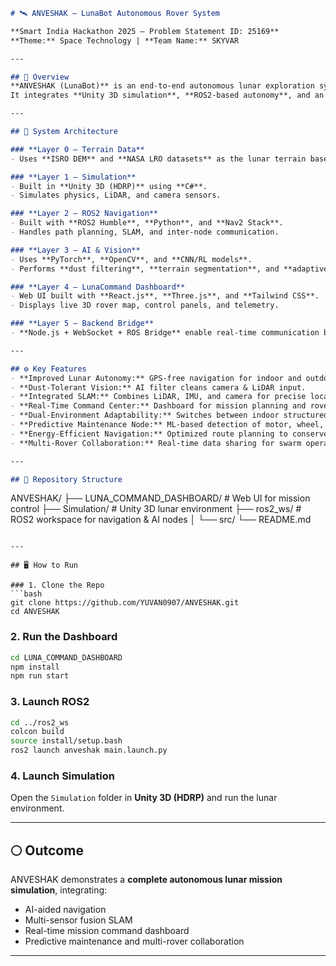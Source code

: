 ```markdown
# 🛰️ ANVESHAK – LunaBot Autonomous Rover System

**Smart India Hackathon 2025 – Problem Statement ID: 25169**  
**Theme:** Space Technology | **Team Name:** SKYVAR  

---

## 🚀 Overview  
**ANVESHAK (LunaBot)** is an end-to-end autonomous lunar exploration system that simulates and controls a rover capable of navigating both **indoor habitats** and **rugged lunar terrain** — without GPS.  
It integrates **Unity 3D simulation**, **ROS2-based autonomy**, and an interactive **LunaCommand Dashboard** for real-time rover control and monitoring.

---

## 🧠 System Architecture  

### **Layer 0 – Terrain Data**
- Uses **ISRO DEM** and **NASA LRO datasets** as the lunar terrain base.

### **Layer 1 – Simulation**
- Built in **Unity 3D (HDRP)** using **C#**.
- Simulates physics, LiDAR, and camera sensors.

### **Layer 2 – ROS2 Navigation**
- Built with **ROS2 Humble**, **Python**, and **Nav2 Stack**.
- Handles path planning, SLAM, and inter-node communication.

### **Layer 3 – AI & Vision**
- Uses **PyTorch**, **OpenCV**, and **CNN/RL models**.
- Performs **dust filtering**, **terrain segmentation**, and **adaptive AI planning**.

### **Layer 4 – LunaCommand Dashboard**
- Web UI built with **React.js**, **Three.js**, and **Tailwind CSS**.
- Displays live 3D rover map, control panels, and telemetry.

### **Layer 5 – Backend Bridge**
- **Node.js + WebSocket + ROS Bridge** enable real-time communication between the rover, simulation, and dashboard.

---

## ⚙️ Key Features  
- **Improved Lunar Autonomy:** GPS-free navigation for indoor and outdoor terrains.  
- **Dust-Tolerant Vision:** AI filter cleans camera & LiDAR input.  
- **Integrated SLAM:** Combines LiDAR, IMU, and camera for precise localization.  
- **Real-Time Command Center:** Dashboard for mission planning and rover control.  
- **Dual-Environment Adaptability:** Switches between indoor structured mapping and outdoor rugged terrain.  
- **Predictive Maintenance Node:** ML-based detection of motor, wheel, and power anomalies.  
- **Energy-Efficient Navigation:** Optimized route planning to conserve power.  
- **Multi-Rover Collaboration:** Real-time data sharing for swarm operation.

---

## 🧩 Repository Structure  
```

ANVESHAK/
├── LUNA_COMMAND_DASHBOARD/   # Web UI for mission control
├── Simulation/                # Unity 3D lunar environment
├── ros2_ws/                   # ROS2 workspace for navigation & AI nodes
│   └── src/
└── README.md

````

---

## 🖥️ How to Run  

### 1. Clone the Repo
```bash
git clone https://github.com/YUVAN0907/ANVESHAK.git
cd ANVESHAK
````

### 2. Run the Dashboard

```bash
cd LUNA_COMMAND_DASHBOARD
npm install
npm run start
```

### 3. Launch ROS2

```bash
cd ../ros2_ws
colcon build
source install/setup.bash
ros2 launch anveshak main.launch.py
```

### 4. Launch Simulation

Open the `Simulation` folder in **Unity 3D (HDRP)** and run the lunar environment.

---

## 🌕 Outcome

ANVESHAK demonstrates a **complete autonomous lunar mission simulation**, integrating:

* AI-aided navigation
* Multi-sensor fusion SLAM
* Real-time mission command dashboard
* Predictive maintenance and multi-rover collaboration


---

```

